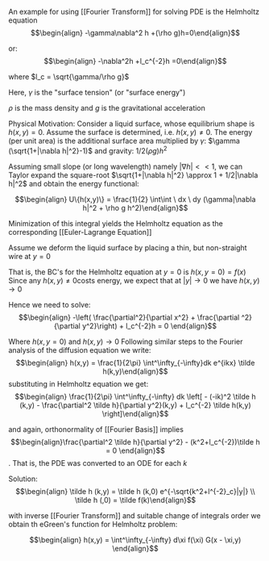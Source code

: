 An example for using [[Fourier Transform]] for solving PDE is the Helmholtz equation $$\begin{align} -\gamma\nabla^2 h +(\rho g)h=0\end{align}$$

or: $$\begin{align} -\nabla^2h +l_c^{-2}h =0\end{align}$$

where $l_c = \sqrt{\gamma/\rho g}$ 

Here, $\gamma$ is the "surface tension" (or "surface energy")

$\rho$ is the mass density and $g$ is the gravitational acceleration 

Physical Motivation: 
Consider a liquid surface, whose equilibrium shape is $h(x,y) = 0$. Assume the surface is determined, i.e. $h(x,y) \neq 0$. The energy (per unit area) is the additional surface area multiplied by $\gamma$: $\gamma (\sqrt{1+|\nabla h|^2}-1)$ and gravity: $1/2(\rho g)h^2$

Assuming small slope (or long wavelength) namely $|\nabla h|<<1$, we can Taylor expand the square-root $\sqrt{1+|\nabla h|^2} \approx 1 + 1/2|\nabla h|^2$ and obtain the energy functional:

$$\begin{align} U\{h(x,y)\} = \frac{1}{2} \int\int \ dx \ dy (\gamma|\nabla h|^2 + \rho g h^2)\end{align}$$

Minimization of this integral yields the Helmholtz equation as the corresponding [[Euler-Lagrange Equation]]

Assume we deform the liquid surface by placing a thin, but non-straight wire at $y=0$

That is, the BC's for the Helmholtz equation at $y = 0$ is $h(x,y = 0) = f(x)$ Since any $h(x,y) \neq 0$costs energy, we expect that at $|y| \rightarrow 0$ we have $h(x,y) \rightarrow 0$

Hence we need to solve: $$\begin{align} -\left( \frac{\partial^2}{\partial x^2} + \frac{\partial ^2}{\partial y^2}\right) + l_c^{-2}h = 0 \end{align}$$

Where $h(x,y= 0)$ and $h(x,y) \rightarrow 0$ Following similar steps to the Fourier analysis of the diffusion equation we write: 
$$\begin{align} h(x,y) = \frac{1}{2\pi} \int^\infty_{-\infty}dk e^{ikx} \tilde h(k,y)\end{align}$$ substituting in Helmholtz equation we get: 
$$\begin{align} \frac{1}{2\pi} \int^\infty_{-\infty} dk \left[ - (-ik)^2 \tilde h (k,y) - \frac{\partial^2 \tilde h}{\partial y^2}(k,y) + l_c^{-2} \tilde h(k,y) \right]\end{align}$$

and again, orthonormality of [[Fourier Basis]] implies $$\begin{align}\frac{\partial^2 \tilde h}{\partial y^2} - (k^2+l_c^{-2})\tilde h = 0 \end{align}$$. 
That is, the PDE was converted to an ODE for each $k$

Solution: 
$$\begin{align} \tilde h (k,y) = \tilde h (k,0) e^{-\sqrt{k^2+l^{-2}_c}|y|} \\ \tilde h (,0) = \tilde f(k)\end{align}$$

with inverse [[Fourier Transform]] and suitable change of integrals order we obtain th eGreen's function for Helmholtz problem:

$$\begin{align} h(x,y) = \int^\infty_{-\infty} d\xi f(\xi) G(x - \xi,y) \end{align}$$

